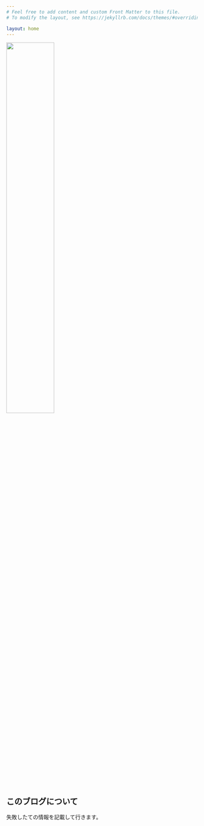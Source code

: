 ```yaml
---
# Feel free to add content and custom Front Matter to this file.
# To modify the layout, see https://jekyllrb.com/docs/themes/#overriding-theme-defaults

layout: home
---
```


<a href="https://github.com/alt9800">
	<img src="https://ghchart.rshah.org/alt9800" width="50%">
</a>


## このブログについて

失敗したての情報を記載して行きます。



